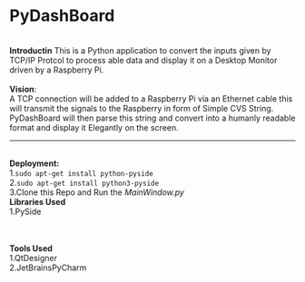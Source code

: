 # PyDashBoard
<html><br>
<b>Introductin</b>
This is a Python application to convert the inputs given by TCP/IP Protcol to process able data and display it on a Desktop Monitor driven by a Raspberry Pi.
<br><br>
<b>Vision</b>:
<br>
A TCP connection will be added to a Raspberry Pi via an Ethernet cable this will transmit the signals to the Raspberry in form of Simple CVS String. PyDashBoard will then parse this string and convert into a humanly readable format and display it Elegantly on the screen.
<hr>
<br>
<b>Deployment:</b>
<br>
1.<code>sudo apt-get install python-pyside </code> <br>
2.<code>sudo apt-get install python3-pyside</code> <br>
3.Clone this Repo and Run the <i>MainWindow.py</i> 

<br>
<b>Libraries Used</b><br>
1.PySide

<br><br>
<b>Tools Used</b><br>
1.QtDesigner<br> 
2.JetBrainsPyCharm
</html>
